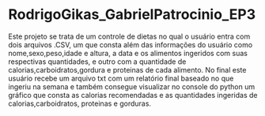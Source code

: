 # RodrigoGikas_GabrielPatrocinio_EP3

Este projeto se trata de um controle de dietas no qual o usuário entra com dois arquivos .CSV, um que consta além das informações
do usuário como nome,sexo,peso,idade e altura, a data e os alimentos ingeridos com suas respectivas quantidades,
e outro com a quantidade de calorias,carboidratos,gordura e proteinas de cada alimento.
 No final este usuário recebe um arquivo txt com um relatório final baseado no que ingeriu na semana e também consegue visualizar
 no console do python um gráfico que consta as calorias recomendadas e as quantidades ingeridas de calorias,carboidratos,
 proteinas e gorduras.
